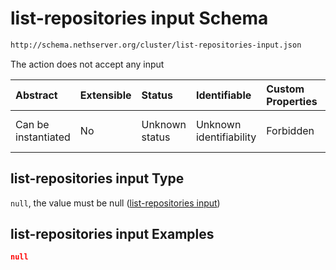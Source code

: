 # list-repositories input Schema

```txt
http://schema.nethserver.org/cluster/list-repositories-input.json
```

The action does not accept any input

| Abstract            | Extensible | Status         | Identifiable            | Custom Properties | Additional Properties | Access Restrictions | Defined In                                                                                  |
| :------------------ | :--------- | :------------- | :---------------------- | :---------------- | :-------------------- | :------------------ | :------------------------------------------------------------------------------------------ |
| Can be instantiated | No         | Unknown status | Unknown identifiability | Forbidden         | Allowed               | none                | [list-repositories-input.json](cluster/list-repositories-input.json "open original schema") |

## list-repositories input Type

`null`, the value must be null ([list-repositories input](list-repositories-input.md))

## list-repositories input Examples

```json
null
```
